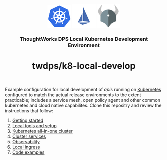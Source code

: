 <div align="center">
	<p>
		<img alt="kubernetes Logo" src="https://raw.githubusercontent.com/ThoughtWorks-DPS/k8-local-environment/master/doc/kubernetes.png?sanitize=true" width="75" />
		<img alt="istio Logo" src="https://raw.githubusercontent.com/ThoughtWorks-DPS/k8-local-environment/master/doc/istio.png?sanitize=true" width="75" />
		<img alt="opa Logo" src="https://raw.githubusercontent.com/ThoughtWorks-DPS/k8-local-environment/master/doc/opa.png?sanitize=true" width="75" />
	</p>
  <h3>ThoughtWorks DPS Local Kubernetes Development Environment</h3>
  <h1>twdps/k8-local-develop</h1>

</div>
<br />


Example configuration for local development of _apis_ running on [Kubernetes](https://kubernetes.io) configured to match the actual release environments to the extent practicable; includes a service mesh, open policy agent and other common kubernetes and cloud native capabilites. Clone this repositry and review the instructions that follow:  

1. [Getting started](doc/getting_started.md)  
1. [Local tools and setup](doc/tools.md)  
1. [Kubernetes all-in-one cluster](doc/kubernetes.md)  
1. [Cluster services](doc/services.md)  
1. [Observability](doc/observability.md)  
1. [Local ingress](doc/ingress.md)  
1. [Code examples](doc/examples.md)  

